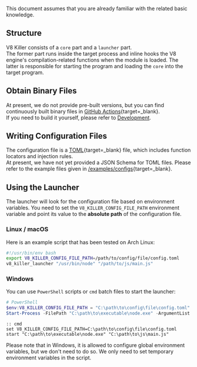 This document assumes that you are already familiar with the related basic knowledge.

## Structure
V8 Killer consists of a `core` part and a `launcher` part.  
The former part runs inside the target process and inline hooks the V8 engine's compilation-related functions when the module is loaded. The latter is responsible for starting the program and loading the `core` into the target program.

## Obtain Binary Files

[//]: # (At present, we provide pre-built versions, released on [GitHub Releases][github-releases-url]{target=\_blank})

At present, we do not provide pre-built versions, but you can find continuously built binary files in [GitHub Actions][github-actions-build-url]{target=\_blank}.  
If you need to build it yourself, please refer to [Development](development.md).

## Writing Configuration Files

The configuration file is a [TOML][toml-url]{target=\_blank} file, which includes function locators and injection rules.  
At present, we have not yet provided a JSON Schema for TOML files. Please refer to the example files given in [/examples/configs][config-examples-url]{target=\_blank}.

## Using the Launcher

The launcher will look for the configuration file based on environment variables. You need to set the `V8_KILLER_CONFIG_FILE_PATH` environment variable and point its value to the **absolute path** of the configuration file.  

### Linux / macOS
Here is an example script that has been tested on Arch Linux:
```bash
#!/usr/bin/env bash
export V8_KILLER_CONFIG_FILE_PATH=/path/to/config/file/config.toml
v8_killer_launcher "/usr/bin/node" "/path/to/js/main.js"
```

### Windows
You can use `PowerShell` scripts or `cmd` batch files to start the launcher:  
```powershell
# PowerShell
$env:V8_KILLER_CONFIG_FILE_PATH = "C:\path\to\config\file\config.toml"
Start-Process -FilePath "C:\path\to\executable\node.exe" -ArgumentList "C:\path\to\js\main.js" -NoNewWindow
```
```batch
:: cmd
set V8_KILLER_CONFIG_FILE_PATH=C:\path\to\config\file\config.toml
start "C:\path\to\executable\node.exe" "C:\path\to\js\main.js"
```
Please note that in Windows, it is allowed to configure global environment variables, but we don't need to do so. We only need to set temporary environment variables in the script.

[toml-url]: https://toml.io/
[github-releases-url]: https://github.com/ShellWen/v8_killer/releases
[github-actions-build-url]: https://github.com/ShellWen/v8_killer/actions/workflows/build.yaml
[config-examples-url]: https://github.com/ShellWen/v8_killer/tree/master/examples/configs